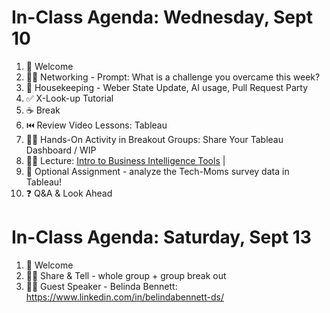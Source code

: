 # In-Class Agenda: Wednesday, Sept 10

1. 👋 Welcome 
2. 👯‍♀️ Networking - Prompt: What is a challenge you overcame this week?
3. 🧹 Housekeeping - Weber State Update, AI usage, Pull Request Party
4. ✅ X-Look-up Tutorial 
7. ☕ Break 
5. ⏮️ Review Video Lessons: Tableau
6. 👯‍♀️ Hands-On Activity in Breakout Groups: Share Your Tableau Dashboard / WIP
8. 🧑‍🏫 Lecture: [Intro to Business Intelligence Tools](https://docs.google.com/presentation/d/1d6dLvxIRW1X652I9NgP4FBbG__K8_vnHskkZ2uaoK_M/edit?usp=sharing) |
9. 💫 Optional Assignment - analyze the Tech-Moms survey data in Tableau! 
10. ❓ Q&A & Look Ahead

# In-Class Agenda: Saturday, Sept 13 

1. 👋 Welcome
2. 👯‍♀️ Share & Tell - whole group + group break out
3. 🧑‍🏫 Guest Speaker - Belinda Bennett: https://www.linkedin.com/in/belindabennett-ds/

